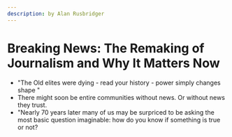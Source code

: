 ```yaml
---
description: by Alan Rusbridger
---
```


# Breaking News: The Remaking of Journalism and Why It Matters Now

* "The Old elites were dying - read your history - power simply changes shape "
* There might soon be entire communities without news. Or without news they trust. 
* "Nearly 70 years later many of us may be surpriced to be asking the most basic question imaginable: how do you know if something is true or not?

